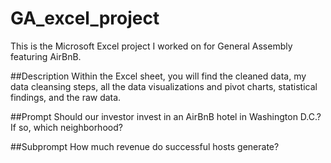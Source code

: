 # GA_excel_project
This is the Microsoft Excel project I worked on for General Assembly featuring AirBnB. 

##Description
Within the Excel sheet, you will find the cleaned data, my data cleansing steps, all the data visualizations and pivot charts, statistical findings, and the raw data.

##Prompt
Should our investor invest in an AirBnB hotel in Washington D.C.? If so, which neighborhood?

##Subprompt
How much revenue do successful hosts generate?
